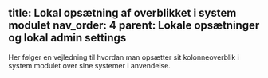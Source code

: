 title: Lokal opsætning af overblikket i system modulet
nav_order: 4
parent: Lokale opsætninger og lokal admin settings
---
 
Her følger en vejledning til hvordan man opsætter sit kolonneoverblik i system modulet over sine systemer i anvendelse.
